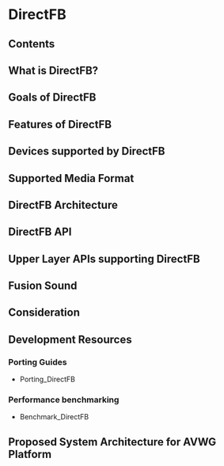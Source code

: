 # DirectFB
## Contents
## What is DirectFB?
## Goals of DirectFB
## Features of DirectFB
## Devices supported by DirectFB
## Supported Media Format
## DirectFB Architecture
## DirectFB API
## Upper Layer APIs supporting DirectFB
## Fusion Sound
## Consideration
## Development Resources
### Porting Guides
* Porting_DirectFB
### Performance benchmarking
* Benchmark_DirectFB
## Proposed System Architecture for AVWG Platform
